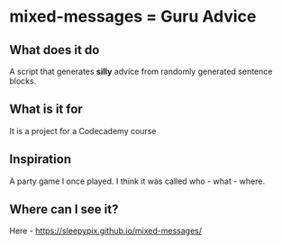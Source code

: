 # mixed-messages = Guru Advice
## What does it do
A script that generates __silly__ advice from randomly generated sentence blocks.

## What is it for
It is a project for a Codecademy course

## Inspiration
A party game I once played. I think it was called who - what - where.

## Where can I see it?
Here - https://sleepypix.github.io/mixed-messages/